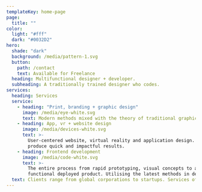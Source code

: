```yaml
---
templateKey: home-page
page:
  title: ""
color:
  light: "#fff"
  dark: "#0032D2"
hero:
  shade: "dark"
  background: /media/pattern-1.svg
  button:
    path: /contact
    text: Available for Freelance
  heading: Multifunctional designer + developer.
  subheading: A traditionally trained designer who codes.
services:
  heading: Services
  service:
    - heading: "Print, branding + graphic design"
      image: /media/eye-white.svg
      text: Modern methods mixed with the theory of traditional graphic design. Providing the full brand to product design package.
    - heading: App, vr + website design
      image: /media/devices-white.svg
      text: >-
        User-centered website, virtual reality and application design. Using Agile methods to
        produce quick and impactful results.
    - heading: Frontend development
      image: /media/code-white.svg
      text: >-
        The entire process from rapid prototyping, visual concepts to a fully
        functional deployed product. Utilising the latest methods in development.
  text: Clients range from global corporations to startups. Services offered to these clients have ranged from VR design, full branding to product design and development.
---
```

